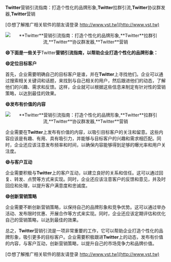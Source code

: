 **Twitter**营销引流指南：打造个性化的品牌形象,**Twitter**拉群引流,**Twitter**协议群发器,**Twitter**营销

[😍想了解推广相关软件的朋友请登录 http://www.vst.tw](http://www.vst.tw)

 <center><img src="https://vst.tw/MP4/tuiguang/png/4.png" alt="**Twitter**营销引流指南：打造个性化的品牌形象,**Twitter**拉群引流,**Twitter**协议群发器,**Twitter**营销"></center>

**😄下面是一些关于**Twitter**营销引流指南，以帮助企业打造个性化的品牌形象：**

**😄定位目标客户**

首先，企业需要明确自己的目标客户是谁，并在**Twitter**上寻找他们。企业可以通过搜索相关关键词和话题，来找到与自己相关的用户，然后跟进他们的动态，了解他们的兴趣、需求和反馈。这样，企业就可以根据这些信息来制定有针对性的营销策略，以达到最佳的效果。

**😄发布有价值的内容**

 <center><img src="https://vst.tw/MP4/tuiguang/png/5.png" alt="**Twitter**营销引流指南：打造个性化的品牌形象,**Twitter**拉群引流,**Twitter**协议群发器,**Twitter**营销"></center>

企业需要在**Twitter**上发布有价值的内容，以吸引目标客户的关注和留意。这些内容应该是有趣、有用、具有吸引力，并能够与目标客户的兴趣和需求相匹配。同时，企业还应该注意发布频率和时间，以确保内容能够得到足够的曝光率和用户关注度。

**😄与客户互动**

企业需要积极与**Twitter**上的客户互动，以建立良好的关系和信任。这可以通过回复、转发、点赞等方式来实现。同时，企业还应该注意客户的反馈和意见，并及时回应和处理，以提升客户满意度和忠诚度。

**😄创新营销策略**

企业需要不断创新营销策略，以保持自己的品牌形象和竞争优势。这可以通过举办活动、发布限时优惠、开展合作等方式来实现。同时，企业还应该定期评估和优化自己的营销策略，以达到最佳的效果。

总之，**Twitter**营销引流是一项非常重要的工作，它可以帮助企业打造个性化的品牌形象，吸引更多的目标客户。企业需要积极跟进**Twitter**上的动态，发布有价值的内容，与客户互动，创新营销策略，以提升自己的市场竞争力和品牌价值。

[😍想了解推广相关软件的朋友请登录 http://www.vst.tw](http://www.vst.tw)



